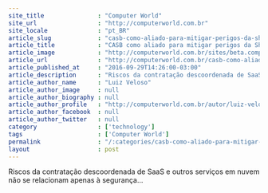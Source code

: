 ```yaml
---
site_title               : "Computer World"
site_url                 : "http://computerworld.com.br"
site_locale              : "pt_BR"
article_slug             : "casb-como-aliado-para-mitigar-perigos-da-shadow-it"
article_title            : "CASB como aliado para mitigar perigos da Shadow IT"
article_image            : "http://computerworld.com.br/sites/beta.computerworld.com.br/files/news_articles/shadow_it.jpg"
article_url              : "http://computerworld.com.br/casb-como-aliado-para-mitigar-perigos-da-shadow-it"
article_published_at     : "2016-09-29T14:26:00-03:00"
article_description      : "Riscos da contratação descoordenada de SaaS e outros serviços em nuvem não se relacionam apenas à segurança..."
article_author_name      : "Luiz Veloso"
article_author_image     : null
article_author_biography : null
article_author_profile   : "http://computerworld.com.br/autor/luiz-veloso"
article_author_facebook  : null
article_author_twitter   : null
category                 : ['technology']
tags                     : ['Computer World']
permalink                : "/:categories/casb-como-aliado-para-mitigar-perigos-da-shadow-it/"
layout                   : post
---
```


Riscos da contratação descoordenada de SaaS e outros serviços em nuvem não se relacionam apenas à segurança...
